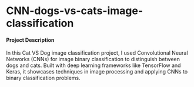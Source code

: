 # CNN-dogs-vs-cats-image-classification
#### Project Description
In this Cat VS Dog image classification project, I used Convolutional Neural Networks (CNNs) for image binary classification to distinguish between dogs and cats. Built with deep learning frameworks like TensorFlow and Keras, it showcases techniques in image processing and applying CNNs to binary classification problems.
